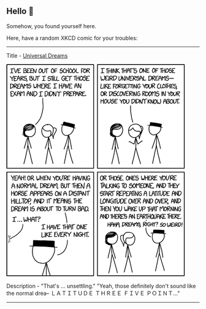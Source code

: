 ## Hello 👀

Somehow, you found yourself here.

Here, have a random XKCD comic for your troubles:

-----------------------------------

Title - [Universal Dreams](https://xkcd.com/1943)

![Universal Dreams](./random_comic.png)

Description - "That's ... unsettling." "Yeah, those definitely don't sound like the normal drea– ＬＡＴＩＴＵＤＥ ＴＨＲＥＥ ＦＩＶＥ ＰＯＩＮＴ..." 

-----------------------------------